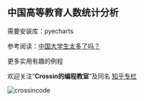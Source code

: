 ## 中国高等教育人数统计分析

需要安装库：pyecharts

参考阅读：[中国大学生太多了吗？](https://mp.weixin.qq.com/s/G8uwtToV5jUBDV1raF51EQ)



更多实用有趣的例程

欢迎关注“**Crossin的编程教室**”及同名 [知乎专栏](https://zhuanlan.zhihu.com/crossin)

![crossincode](../crossin-logo.png)
